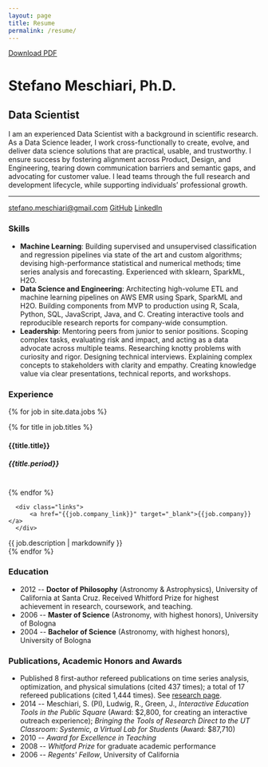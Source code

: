 ```yaml
---
layout: page
title: Resume
permalink: /resume/
---
```

<a href="/files/cv.pdf" class="ui button right floated">Download PDF</a>
<h1 class="name">Stefano Meschiari, Ph.D.</h1>
<h2 class="subtitle">Data Scientist</h2>


I am an experienced Data Scientist with a background in scientific research. As a Data Science leader, I work cross-functionally to create, evolve, and deliver data science solutions that are practical, usable, and trustworthy. I ensure success by fostering alignment across Product, Design, and Engineering, tearing down communication barriers and semantic gaps, and advocating for customer value. I lead teams through the full research and development lifecycle, while supporting individuals’ professional growth.

<hr>
<div class="links">
<a href="mailto:stefano.meschiari@gmail.com" class="ui circular button"><i class="mail outline icon"></i> stefano.meschiari@gmail.com</a>
<a href="https://github.com/stefano-meschiari" class="ui circular button"><i class="github icon"></i> GitHub</a>
<a href="https://www.linkedin.com/in/stefano-meschiari-46966242/" class="ui circular button"><i class="linkedin icon"></i> LinkedIn</a>
</div>

<div class="ui divider"></div>

### Skills
* **Machine Learning**: Building supervised and unsupervised classification and regression pipelines via state of the art and custom algorithms; devising high-performance statistical and numerical methods; time series analysis and forecasting. Experienced with sklearn, SparkML, H2O.
* **Data Science and Engineering**: Architecting high-volume ETL and machine learning pipelines on AWS EMR using Spark, SparkML and H2O. Building components from MVP to production using R, Scala, Python, SQL, JavaScript, Java, and C. Creating interactive tools and reproducible research reports for company-wide consumption.
* **Leadership**: Mentoring peers from junior to senior positions. Scoping complex tasks, evaluating risk and impact, and acting as a data advocate across multiple teams. Researching knotty problems with curiosity and rigor. Designing technical interviews. Explaining complex concepts to stakeholders with clarity and empathy. Creating knowledge value via clear presentations, technical reports, and workshops.

<div class="ui divider"></div>

### Experience
{% for job in site.data.jobs %}
<div class="ui segment {{job.emphasis}}">
<div class="ui divided grid">
  <div class="four wide column">
      {% for title in job.titles %}
      <h4>{{title.title}}</h4>
      <h5>{{title.period}}</h5>
      <br>
      {% endfor %}

      <div class="links">
          <a href="{{job.company_link}}" target="_blank">{{job.company}}</a>
      </div>
  </div>
  <div class="twelve wide column">
      {{ job.description | markdownify }}
  </div>

</div>
</div>
{% endfor %}



<div class="ui divider"></div>

### Education
* 2012 -- **Doctor of Philosophy** (Astronomy & Astrophysics), University of California at Santa Cruz. Received Whitford Prize for highest achievement in research, coursework, and teaching.
* 2006 -- **Master of Science** (Astronomy, with highest honors), University of Bologna
* 2004 -- **Bachelor of Science** (Astronomy, with highest honors), University of Bologna

<div class="ui divider"></div>

### Publications, Academic Honors and Awards
* Published 8 first-author refereed publications on time series analysis, optimization, and physical
simulations (cited 437 times); a total of 17 refereed publications (cited 1,444 times). See [research page](/research).
* 2014 -- Meschiari, S. (PI), Ludwig, R., Green, J., *Interactive Education Tools in the Public Square* (Award: $2,800, for creating an interactive outreach experience); *Bringing the Tools of Research Direct to the UT Classroom: Systemic, a Virtual Lab for Students* (Award: $87,710)
* 2010 -- *Award for Excellence in Teaching*
* 2008 -- *Whitford Prize* for graduate academic performance
* 2006 -- *Regents' Fellow*, University of California
